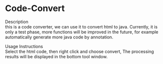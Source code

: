 # Code-Convert

Description<br/>
this is a code converter, we can use it to convert html to java. Currently, it is only a test phase, more functions will be improved in the future, for example automatically generate more java code by annotation.

Usage Instructions<br/>
Select the html code, then right click and choose convert, The processing results will be displayed in the bottom tool window.



